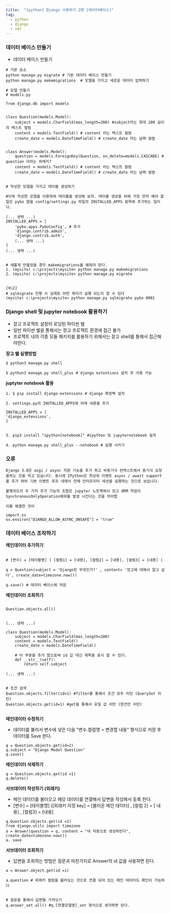 ```yaml
---
title:  "[python] Django 사용하기 2편 [데이터베이스]"
tag: 
  - python
  - django
  - sql
---
```


### 데이터 베이스 만들기

- 데이터 베이스 만들기

```
# 기본 요소
python manage.py migrate # 기본 데이터 베이스 만들기
python manage.py makemigrations  # 모델을 가지고 새로운 데이터 입력하기
```

```
# 모델 만들기
# models.py

from django.db import models


class Question(models.Model):
    subject = models.CharField(max_length=200) #subject라는 최대 200 길이의 텍스트 컬럼 
    content = models.TextField() # content 라는 텍스트 컬럼
    create_date = models.DateTimeField() # create_date 라는 날짜 컬럼


class Answer(models.Model):
    question = models.ForeignKey(Question, on_delete=models.CASCADE) # question 이라는 외래키? 
    content = models.TextField() # content 라는 텍스트 컬럼
    create_date = models.DateTimeField() # create_date 라는 날짜 컬럼


```

```
# 작성한 모델을 가지고 테이블 생성하기

#이제 작성한 모델을 이용하여 테이블을 생성해 보자. 테이블 생성을 위해 가장 먼저 해야 할 일은 pybo 앱을 config/settings.py 파일의 INSTALLED_APPS 항목에 추가하는 일이다.

(... 생략 ...)
INSTALLED_APPS = [
    'pybo.apps.PyboConfig', # 추가
    'django.contrib.admin',
    'django.contrib.auth',
    (... 생략 ...)
]
(... 생략 ...)


# 새롭게 만들었을 경우 makemigrations를 해줘야 한다.
1. (mysite) c:\projects\mysite> python manage.py makemigrations 
2. (mysite) c:\projects\mysite> python manage.py migrate


[비고]
# sqlmigrate 진행 시 실제로 어떤 쿼리가 실행 되는지 알 수 있다
(mysite) c:\projects\mysite> python manage.py sqlmigrate pybo 0001
```


### Django shell 및 jupyter notebook 활용하기

- 장고 프로젝트 설정이 로딩된 파이썬 쉘
- 일반 파이썬 쉘을 통해서는 장고 프로젝트 환경에 접근 불가
- 프로젝트 내의 각종 모듈 패키지를 활용하기 위해서는 장고 shell를 통해서 접근해야한다.

**장고 쉘 실행방법**

```
$ python3 manage.py shell

$ python3 manage.py shell_plus # django extentions 설치 후 사용 가능
```


**juptyter notebook 활용**

```
1. $ pip install django-extensions # django 확장팩 설치

2. settings.py의 INSTALLED_APPS에 아래 내용을 추가

INSTALLED_APPS = [
'django_extensions',
] 


3. pip3 install "ipython[notebook]" #ipython 및 jupyternotebook 설치

4. python manage.py shell_plus --notebook # 실행 시키기
```

### 오류

```
Django 3.0은 asgi / async 지원 기능을 추가 하고 비동기식 컨텍스트에서 동기식 요청을하는 것을 막고 있습니다. 동시에 IPython은 최상위 이벤트 async / await support를 추가 하여 기본 이벤트 루프 내에서 전체 인터프리터 세션을 실행하는 것으로 보입니다.

불행히도이 두 가지 추가 기능의 조합은 jupyter 노트북에서 장고 ORM 작업이 SynchronousOnlyOperation예외를 발생 시킨다는 것을 의미합

이를 해결한 것이

import os
os.environ["DJANGO_ALLOW_ASYNC_UNSAFE"] = "true"

```


### 데이터 베이스 조작하기

**메인데이터 추가하기**

```

# [변수] = [테이블명] ( [컬럼1] = [내용], [컬럼2] = [내용], [컬럼3] = [내용] )

q = Question(subject = 'Django란 무엇인가?' , content= '장고에 대해서 알고 싶다', create_date=timezone.now())

q.save() # 데이터 베이스에 저장

```



**메인데이터 조회하기**

```

Question.objects.all() 


(... 생략 ...)

class Question(models.Model):
    subject = models.CharField(max_length=200)
    content = models.TextField()
    create_date = models.DateTimeField()

	# 이 부분을 추가 함으로써 id 값 대신 제목을 표시 할 수 있다.
    def __str__(self):
        return self.subject 

(... 생략 ...)


# 조건 검색
Question.objects.filter(id=1) #filter를 통해서 조건 모두 리턴 (QuerySet 리턴)
Question.objects.get(id=1) #get을 통해서 유일 값 리턴 (한건만 리턴)


```

**메인데이터 수정하기**

- 데이터를 불러서 변수에 넣은 다음 "변수.컬럼명 = 변경할 내용" 형식으로 저장 후 데이터를 Save 한다. 

```
q = Question.objects.get(id=2)
q.subject = "Django Model Question"
q.save()
```

**메인데이터 삭제하기**

```
q = Question.objects.get(id =1)
q.delete()
```


**서브데이터 작성하기 (외래키)**
- 메인 데이터를 불러오고 해당 데이터를 연결해서 답변을 작성해서 등록 한다.
- [변수] = [테이블명] ([외래키 지정 key] = [불러온 메인 데이터] , [컬럼 2] = [ 내용] , [컬럼3] = [내용] 

```
q.Question.objects.get(id =2)
from django.utils import timezone
a = Answer(question = q, content = "네 자동으로 생성하빈다", create_date=timezone.now())
a. save
```

**서브데이터 조회하기**

- 답변을 조회하는 방법은 질문과 마찬가지로 Answer의 id 값을 사용하면 된다.

```
a = Answer.object.get(id =1) 

a.question # 외래키 컬럼을 불러오는 것으로 연결 되어 있는 메인 데이터도 확인이 가능하다


# 질문을 통해서 답변들 가져오기
q.answer_set.all() #q.[연결모델명]_set 형식으로 생각하면 된다. 
```
